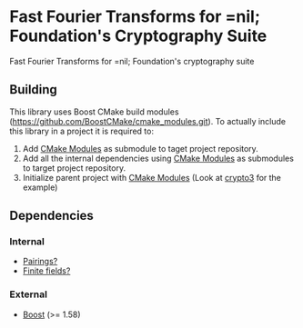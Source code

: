 # Fast Fourier Transforms for =nil; Foundation's Cryptography Suite

Fast Fourier Transforms  for =nil; Foundation's cryptography suite

## Building

This library uses Boost CMake build modules (https://github.com/BoostCMake/cmake_modules.git). 
To actually include this library in a project it is required to:

1. Add [CMake Modules](https://github.com/BoostCMake/cmake_modules.git) as submodule to taget project repository.
2. Add all the internal dependencies using [CMake Modules](https://github.com/BoostCMake/cmake_modules.git) as submodules to target project repository.
3. Initialize parent project with [CMake Modules](https://github.com/BoostCMake/cmake_modules.git) (Look at [crypto3](https://github.com/nilfoundation/crypto3.git) for the example)

## Dependencies

### Internal

* [Pairings?](https://github.com/NilFoundation/pairing)
* [Finite fields?](https://github.com/NilFoundation/ff)

### External
* [Boost](https://boost.org) (>= 1.58)
